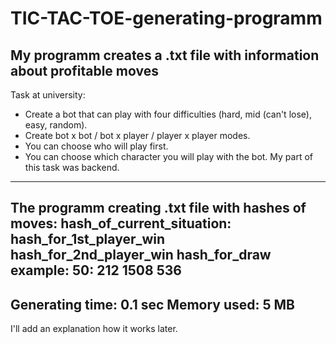 # TIC-TAC-TOE-generating-programm
My programm creates a .txt file with information about profitable moves
-----------------------------------------------------------
Task at university: 
- Create a bot that can play with four difficulties (hard, mid (can't lose), easy, random).
- Create bot x bot / bot x player / player x player modes.
- You can choose who will play first.
- You can choose which character you will play with the bot.
My part of this task was backend.
-----------------------------------------------------------
The programm creating .txt file with hashes of moves:
hash_of_current_situation: hash_for_1st_player_win    hash_for_2nd_player_win    hash_for_draw
example: 
50:  212 1508 536
-----------------------------------------------------------
Generating time: 0.1 sec
Memory used:     5 MB
-----------------------------------------------------------
I'll add an explanation how it works later.
